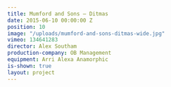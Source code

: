 ```yaml
---
title: Mumford and Sons — Ditmas
date: 2015-06-10 00:00:00 Z
position: 10
image: "/uploads/mumford-and-sons-ditmas-wide.jpg"
vimeo: 134641283
director: Alex Southam
production-company: OB Management
equipment: Arri Alexa Anamorphic
is-shown: true
layout: project
---
```


